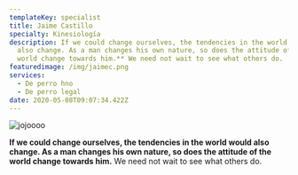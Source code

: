 ```yaml
---
templateKey: specialist
title: Jaime Castillo
specialty: Kinesiología
description: If we could change ourselves, the tendencies in the world would
  also change. As a man changes his own nature, so does the attitude of the
  world change towards him.** We need not wait to see what others do.
featuredimage: /img/jaimec.png
services:
  - De perro hno
  - De perro legal
date: 2020-05-08T09:07:34.422Z
---
```

![jojoooo](/img/mgmt-line-diagram-2.png)

**If we could change ourselves, the tendencies in the world would also change. As a man changes his own nature, so does the attitude of the world change towards him.** We need not wait to see what others do.